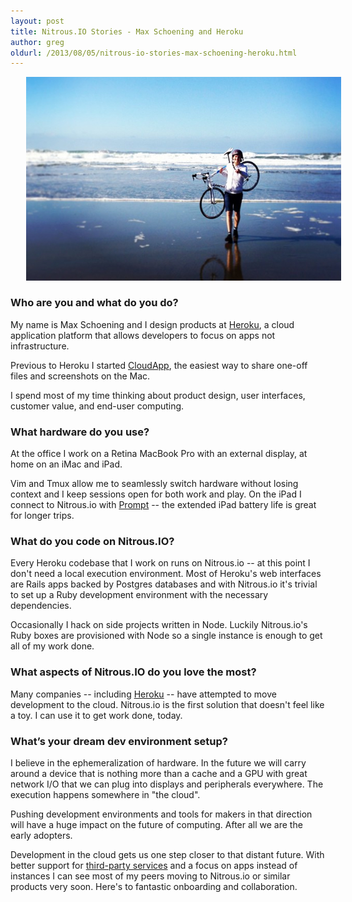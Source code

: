 ```yaml
---
layout: post
title: Nitrous.IO Stories - Max Schoening and Heroku
author: greg
oldurl: /2013/08/05/nitrous-io-stories-max-schoening-heroku.html
---
```


<img src="/images/max-schoening.jpg" alt="Max Schoening" style="margin: 0 5%;"/>

### Who are you and what do you do? 
  
My name is Max Schoening and I design products at 
[Heroku](https://www.heroku.com/), a cloud application platform that allows 
developers to focus on apps not infrastructure. 
  
Previous to Heroku I started [CloudApp](http://www.getcloudapp.com/), the 
easiest way to share one-off files and screenshots on the Mac. 
  
I spend most of my time thinking about product design, user interfaces, 
customer value, and end-user computing. 
  
### What hardware do you use? 
  
At the office I work on a Retina MacBook Pro with an external display, at home 
on an iMac and iPad. 

Vim and Tmux allow me to seamlessly switch hardware without losing context and 
I keep sessions open for both work and play. On the iPad I connect to Nitrous.io with [Prompt](http://www.panic.com/blog/2011/04/introducing-prompt-ssh-for-ios/) -- 
the extended iPad battery life is great for longer trips. 

### What do you code on Nitrous.IO? 
<!--break-->  
Every Heroku codebase that I work on runs on Nitrous.io -- at this point I 
don't need a local execution environment. Most of Heroku's web interfaces are 
Rails apps backed by Postgres databases and with Nitrous.io it's trivial to set 
up a Ruby development environment with the necessary dependencies. 
  
Occasionally I hack on side projects written in Node. Luckily Nitrous.io's Ruby 
boxes are provisioned with Node so a single instance is enough to get all of my 
work done. 
  
### What aspects of Nitrous.IO do you love the most? 
  
Many companies -- including [Heroku](http://cl.ly/image/2u182o07093K) -- have 
attempted to move development to the cloud. Nitrous.io is the first solution 
that doesn't feel like a toy. I can use it to get work done, today. 
  
### What’s your dream dev environment setup? 
  
I believe in the ephemeralization of hardware. In the future we will carry 
around a device that is nothing more than a cache and a GPU with great network 
I/O that we can plug into displays and peripherals everywhere. The execution 
happens somewhere in "the cloud". 
  
Pushing development environments and tools for makers in that direction will 
have a huge impact on the future of computing. After all we are the early 
adopters. 
  
Development in the cloud gets us one step closer to that distant future. With 
better support for [third-party services](https://addons.heroku.com/) and a 
focus on apps instead of instances I can see most of my peers moving to 
Nitrous.io or similar products very soon. Here's to fantastic onboarding and 
collaboration.
